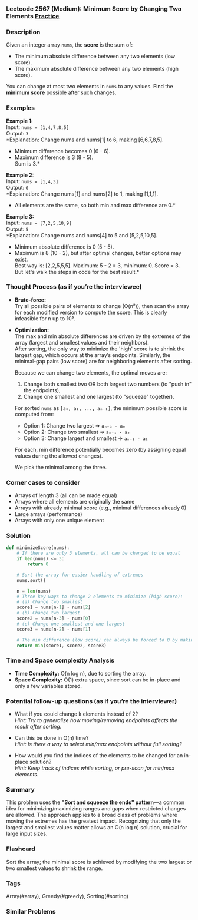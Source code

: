 ### Leetcode 2567 (Medium): Minimum Score by Changing Two Elements [Practice](https://leetcode.com/problems/minimum-score-by-changing-two-elements)

### Description  
Given an integer array `nums`, the **score** is the sum of:
- The minimum absolute difference between any two elements (low score).
- The maximum absolute difference between any two elements (high score).

You can change at most two elements in `nums` to any values. Find the **minimum score** possible after such changes.

### Examples  

**Example 1:**  
Input: `nums = [1,4,7,8,5]`  
Output: `3`  
*Explanation: Change nums and nums[1] to 6, making [6,6,7,8,5].  
- Minimum difference becomes 0 (6 - 6).  
- Maximum difference is 3 (8 - 5).  
Sum is 3.*

**Example 2:**  
Input: `nums = [1,4,3]`  
Output: `0`  
*Explanation: Change nums[1] and nums[2] to 1, making [1,1,1].  
- All elements are the same, so both min and max difference are 0.*

**Example 3:**  
Input: `nums = [7,2,5,10,9]`  
Output: `5`  
*Explanation: Change nums and nums[4] to 5 and [5,2,5,10,5].  
- Minimum absolute difference is 0 (5 - 5).  
- Maximum is 8 (10 - 2), but after optimal changes, better options may exist.  
Best way is: [2,2,5,5,5]. Maximum: 5 - 2 = 3, minimum: 0. Score = 3.  
But let's walk the steps in code for the best result.*

### Thought Process (as if you’re the interviewee)  
- **Brute-force:**  
  Try all possible pairs of elements to change (O(n²)), then scan the array for each modified version to compute the score. This is clearly infeasible for n up to 10⁵.

- **Optimization:**  
  The max and min absolute differences are driven by the extremes of the array (largest and smallest values and their neighbors).  
  After sorting, the only way to minimize the 'high' score is to shrink the largest gap, which occurs at the array’s endpoints. Similarly, the minimal-gap pairs (low score) are for neighboring elements after sorting.

  Because we can change two elements, the optimal moves are:
  1. Change both smallest two OR both largest two numbers (to "push in" the endpoints),
  2. Change one smallest and one largest (to "squeeze" together).

  For sorted `nums` as `[a₀, a₁, ..., aₙ₋₁]`, the minimum possible score is computed from:
  - Option 1: Change two largest ⇒ `aₙ₋₃ - a₀`
  - Option 2: Change two smallest ⇒ `aₙ₋₁ - a₂`
  - Option 3: Change largest and smallest ⇒ `aₙ₋₂ - a₁`

  For each, min difference potentially becomes zero (by assigning equal values during the allowed changes).

  We pick the minimal among the three.

### Corner cases to consider  
- Arrays of length 3 (all can be made equal)
- Arrays where all elements are originally the same
- Arrays with already minimal score (e.g., minimal differences already 0)
- Large arrays (performance)
- Arrays with only one unique element

### Solution

```python
def minimizeScore(nums):
    # If there are only 3 elements, all can be changed to be equal
    if len(nums) <= 3:
        return 0

    # Sort the array for easier handling of extremes
    nums.sort()

    n = len(nums)
    # Three key ways to change 2 elements to minimize (high score):
    # (a) Change two smallest
    score1 = nums[n-1] - nums[2]
    # (b) Change two largest
    score2 = nums[n-3] - nums[0]
    # (c) Change one smallest and one largest
    score3 = nums[n-2] - nums[1]

    # The min difference (low score) can always be forced to 0 by making two elements the same
    return min(score1, score2, score3)
```

### Time and Space complexity Analysis  

- **Time Complexity:** O(n log n), due to sorting the array.
- **Space Complexity:** O(1) extra space, since sort can be in-place and only a few variables stored.

### Potential follow-up questions (as if you’re the interviewer)  

- What if you could change k elements instead of 2?  
  *Hint: Try to generalize how moving/removing endpoints affects the result after sorting.*

- Can this be done in O(n) time?  
  *Hint: Is there a way to select min/max endpoints without full sorting?*

- How would you find the indices of the elements to be changed for an in-place solution?  
  *Hint: Keep track of indices while sorting, or pre-scan for min/max elements.*

### Summary
This problem uses the **"Sort and squeeze the ends" pattern**—a common idea for minimizing/maximizing ranges and gaps when restricted changes are allowed. The approach applies to a broad class of problems where moving the extremes has the greatest impact. Recognizing that only the largest and smallest values matter allows an O(n log n) solution, crucial for large input sizes.


### Flashcard
Sort the array; the minimal score is achieved by modifying the two largest or two smallest values to shrink the range.

### Tags
Array(#array), Greedy(#greedy), Sorting(#sorting)

### Similar Problems
